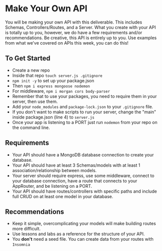 # Make Your Own API 

You will be making your own API with this deliverable. This includes Schemas, Controllers/Routes, and a Server. What you create with your API is totally up to you, however, we do have a few requirements and/or recommendations. Be creative, this API is entirely up to you. Use examples from what we've covered on APIs this week, you can do this! 

## To Get Started
- Create a new repo
- Inside that repo `touch server.js .gitignore`
- `npm init -y` to set up your package.json
- Then `npm i express mongoose nodemon`
- For middleware, `npm i morgan cors body-parser`
- Remember that to use your packages, you need to require them in your server, then use them.
- Add your `node_modules` and `package-lock.json` to your `.gitignore` file.
- If you don't want to make scripts to run your server, change the "main" inside package.json (line 4) to `server.js`
- Once your app is listening to a PORT just run `nodemon` from your repo on the command line.

## Requirements
- Your API should have a MongoDB database connection to create your database.
- Your API should have at least 3 Schemas/models with at least 1 association/relationship between models.
- Your server should require express, use some middleware, connect to your database connection, have a route that connects to your AppRouter, and be listening on a PORT.
- Your API should have routes/controllers with specific paths and include full CRUD on at least one model in your database.

## Recommendations
- Keep it simple, overcomplicating your models will make building routes more difficult.
- Use lessons and labs as a reference for the structure of your API.
- You **don't** need a seed file. You can create data from your routes with `Insomnia`

